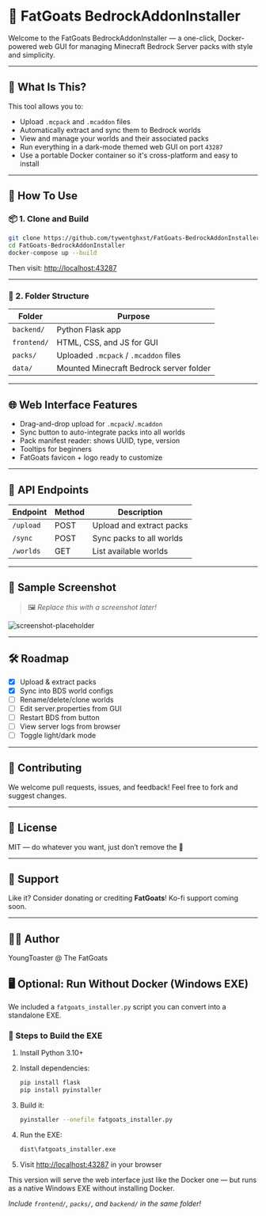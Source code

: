 # 🐐 FatGoats BedrockAddonInstaller

Welcome to the FatGoats BedrockAddonInstaller — a one-click, Docker-powered web GUI for managing Minecraft Bedrock Server packs with style and simplicity.

---

## 🧠 What Is This?

This tool allows you to:

- Upload `.mcpack` and `.mcaddon` files
- Automatically extract and sync them to Bedrock worlds
- View and manage your worlds and their associated packs
- Run everything in a dark-mode themed web GUI on port `43287`
- Use a portable Docker container so it's cross-platform and easy to install

---

## 🚀 How To Use

### 📦 1. Clone and Build

```bash
git clone https://github.com/tywentghxst/FatGoats-BedrockAddonInstaller.git
cd FatGoats-BedrockAddonInstaller
docker-compose up --build
```

Then visit: [http://localhost:43287](http://localhost:43287)

---

### 📁 2. Folder Structure

| Folder        | Purpose                                  |
|---------------|-------------------------------------------|
| `backend/`    | Python Flask app                         |
| `frontend/`   | HTML, CSS, and JS for GUI                |
| `packs/`      | Uploaded `.mcpack` / `.mcaddon` files    |
| `data/`       | Mounted Minecraft Bedrock server folder  |

---

## 🌐 Web Interface Features

- Drag-and-drop upload for `.mcpack`/`.mcaddon`
- Sync button to auto-integrate packs into all worlds
- Pack manifest reader: shows UUID, type, version
- Tooltips for beginners
- FatGoats favicon + logo ready to customize

---

## 🔌 API Endpoints

| Endpoint       | Method | Description                    |
|----------------|--------|--------------------------------|
| `/upload`      | POST   | Upload and extract packs       |
| `/sync`        | POST   | Sync packs to all worlds       |
| `/worlds`      | GET    | List available worlds          |

---

## 🧪 Sample Screenshot

> 🖼️ _Replace this with a screenshot later!_

![screenshot-placeholder](https://placehold.co/600x400?text=FatGoats+GUI+Here)

---

## 🛠 Roadmap

- [x] Upload & extract packs
- [x] Sync into BDS world configs
- [ ] Rename/delete/clone worlds
- [ ] Edit server.properties from GUI
- [ ] Restart BDS from button
- [ ] View server logs from browser
- [ ] Toggle light/dark mode

---

## 🤝 Contributing

We welcome pull requests, issues, and feedback! Feel free to fork and suggest changes.

---

## 📜 License

MIT — do whatever you want, just don’t remove the 🐐

---

## 💖 Support

Like it? Consider donating or crediting **FatGoats**! Ko-fi support coming soon.

---

## 🧑‍💻 Author

YoungToaster @ The FatGoats

## 🖥️ Optional: Run Without Docker (Windows EXE)

We included a `fatgoats_installer.py` script you can convert into a standalone EXE.

### 🔨 Steps to Build the EXE

1. Install Python 3.10+
2. Install dependencies:
   ```bash
   pip install flask
   pip install pyinstaller
   ```
3. Build it:
   ```bash
   pyinstaller --onefile fatgoats_installer.py
   ```

4. Run the EXE:
   ```bash
   dist\fatgoats_installer.exe
   ```

5. Visit [http://localhost:43287](http://localhost:43287) in your browser

This version will serve the web interface just like the Docker one — but runs as a native Windows EXE without installing Docker.

_Include `frontend/`, `packs/`, and `backend/` in the same folder!_
